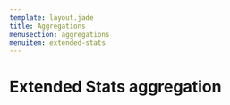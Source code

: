 ```yaml
---
template: layout.jade
title: Aggregations
menusection: aggregations
menuitem: extended-stats
---
```



# Extended Stats aggregation
